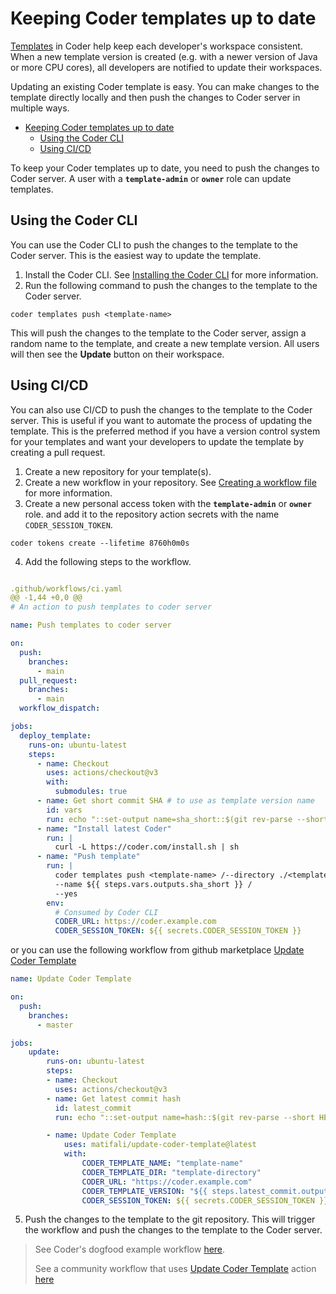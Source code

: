 # Keeping Coder templates up to date

[Templates](https://coder.com/docs/v2/latest/templates) in Coder help keep each developer's workspace consistent. When a new template version is created (e.g. with a newer version of Java or more CPU cores), all developers are notified to update their workspaces.  

Updating an existing Coder template is easy. You can make changes to the template directly locally and then push the changes to Coder server in multiple ways.

- [Keeping Coder templates up to date](#keeping-coder-templates-up-to-date)
  - [Using the Coder CLI](#using-the-coder-cli)
  - [Using CI/CD](#using-cicd)

To keep your Coder templates up to date, you need to push the changes to Coder server. A user with a **`template-admin`** or **`owner`** role can update templates.

## Using the Coder CLI

You can use the Coder CLI to push the changes to the template to the Coder server. This is the easiest way to update the template.

1. Install the Coder CLI. See [Installing the Coder CLI](https://coder.com/docs/v2/latest/install) for more information.
2. Run the following command to push the changes to the template to the Coder server.

```shell
coder templates push <template-name>
```

This will push the changes to the template to the Coder server, assign a random name to the template, and create a new template version. All users will then see the **Update** button on their workspace.

## Using CI/CD

You can also use CI/CD to push the changes to the template to the Coder server. This is useful if you want to automate the process of updating the template. This is the preferred method if you have a version control system for your templates and want your developers to update the template by creating a pull request.

1. Create a new repository for your template(s).
2. Create a new workflow in your repository. See [Creating a workflow file](https://docs.github.com/en/actions/learn-github-actions/introduction-to-github-actions#creating-a-workflow-file) for more information.
3. Create a new personal access token with the **`template-admin`** or **`owner`** role. and add it to the repository action secrets with the name `CODER_SESSION_TOKEN`.

```shell
coder tokens create --lifetime 8760h0m0s
```

4. Add the following steps to the workflow.

```yaml

.github/workflows/ci.yaml
@@ -1,44 +0,0 @@
# An action to push templates to coder server

name: Push templates to coder server

on:
  push:
    branches:
      - main
  pull_request:
    branches:
      - main
  workflow_dispatch:

jobs:
  deploy_template:
    runs-on: ubuntu-latest
    steps:
      - name: Checkout
        uses: actions/checkout@v3
        with:
          submodules: true
      - name: Get short commit SHA # to use as template version name
        id: vars
        run: echo "::set-output name=sha_short::$(git rev-parse --short HEAD)"
      - name: "Install latest Coder"
        run: |
          curl -L https://coder.com/install.sh | sh
      - name: "Push template"
        run: |
          coder templates push <template-name> /--directory ./<template-directory> /
          --name ${{ steps.vars.outputs.sha_short }} /
          --yes
        env:
          # Consumed by Coder CLI
          CODER_URL: https://coder.example.com
          CODER_SESSION_TOKEN: ${{ secrets.CODER_SESSION_TOKEN }}

```

or you can use the following workflow from github marketplace [Update Coder Template](https://github.com/marketplace/actions/update-coder-template)

```yaml
name: Update Coder Template

on:
  push:
    branches:
      - master

jobs:
    update:
        runs-on: ubuntu-latest
        steps:
        - name: Checkout
          uses: actions/checkout@v3
        - name: Get latest commit hash
          id: latest_commit
          run: echo "::set-output name=hash::$(git rev-parse --short HEAD)"

        - name: Update Coder Template
            uses: matifali/update-coder-template@latest
            with:
                CODER_TEMPLATE_NAME: "template-name"
                CODER_TEMPLATE_DIR: "template-directory"
                CODER_URL: "https://coder.example.com"
                CODER_TEMPLATE_VERSION: "${{ steps.latest_commit.outputs.hash }}"
                CODER_SESSION_TOKEN: ${{ secrets.CODER_SESSION_TOKEN }}
```

5. Push the changes to the template to the git repository. This will trigger the workflow and push the changes to the template to the Coder server.

> See Coder's dogfood example workflow [here](https://github.com/coder/coder/main/.github/workflows/dogfood.yaml).
>
> See a community workflow that uses [Update Coder Template](https://github.com/marketplace/actions/update-coder-template) action [here](https://github.com/matifali/coder-templates/blob/main/.github/workflows/deeplearning.yaml)
